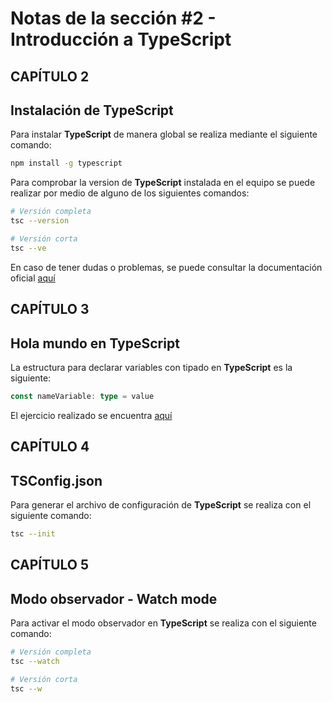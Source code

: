 # Notas de la sección #2 - Introducción a TypeScript

<!-- Aquí comienzan las notas del capítulo 2. -->

## CAPÍTULO 2

## Instalación de TypeScript

Para instalar **TypeScript** de manera global se realiza mediante el siguiente comando:

```bash
npm install -g typescript
```

Para comprobar la version de **TypeScript** instalada en el equipo se puede realizar por medio de alguno de los siguientes comandos:

```bash
# Versión completa
tsc --version

# Versión corta
tsc --ve
```

En caso de tener dudas o problemas, se puede consultar la documentación oficial [aquí](https://www.typescriptlang.org/)

<!-- Aquí comienzan las notas del capítulo 3. -->

## CAPÍTULO 3

## Hola mundo en TypeScript

La estructura para declarar variables con tipado en **TypeScript** es la siguiente:

```ts
const nameVariable: type = value
```

El ejercicio realizado se encuentra [aquí](bases/)

<!-- Aquí comienzan las notas del capítulo 4. -->

## CAPÍTULO 4

## TSConfig.json

Para generar el archivo de configuración de **TypeScript** se realiza con el siguiente comando:

```bash
tsc --init
```

<!-- Aquí comienzan las notas del capítulo 5. -->

## CAPÍTULO 5

## Modo observador - Watch mode

Para activar el modo observador en **TypeScript** se realiza con el siguiente comando:

```bash
# Versión completa
tsc --watch

# Versión corta
tsc --w
```
